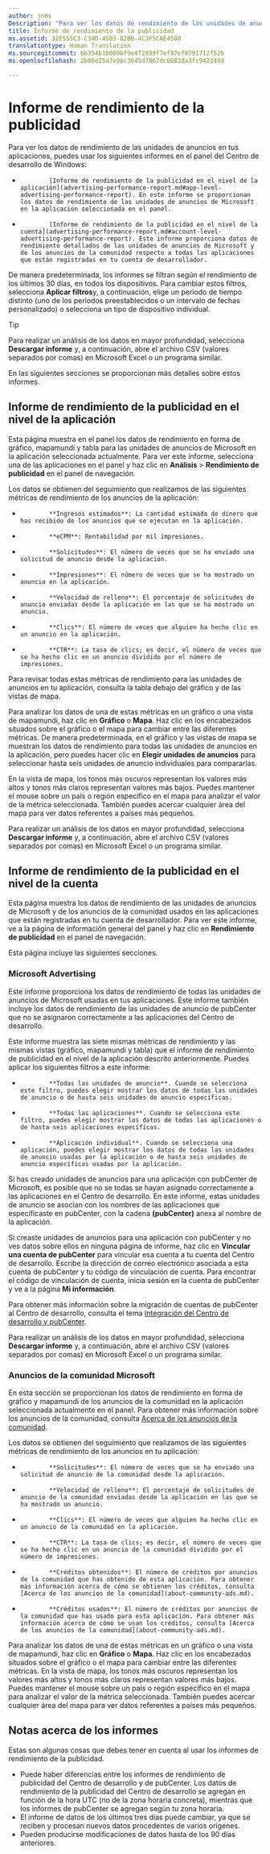 ```yaml
---
author: jnHs
Description: "Para ver los datos de rendimiento de las unidades de anuncio en tus aplicaciones, usa los informes de rendimiento de la publicidad de nivel de aplicación y de nivel de cuenta en el panel del Centro de desarrollo de Windows."
title: Informe de rendimiento de la publicidad
ms.assetid: 32E555C3-C34D-4503-82BB-4C3F5CAE4500
translationtype: Human Translation
ms.sourcegitcommit: 6b354b1b009bf9e4f2899f7ef97ef8791712f52b
ms.openlocfilehash: 2b06e25a7e96c3645d7067dc0082da3fc942249d

---
```


# Informe de rendimiento de la publicidad


Para ver los datos de rendimiento de las unidades de anuncios en tus aplicaciones, puedes usar los siguientes informes en el panel del Centro de desarrollo de Windows:

-   
              [Informe de rendimiento de la publicidad en el nivel de la aplicación](advertising-performance-report.md#app-level-advertising-performance-report). En este informe se proporcionan los datos de rendimiento de las unidades de anuncios de Microsoft en la aplicación seleccionada en el panel.
-   
              [Informe de rendimiento de la publicidad en el nivel de la cuenta](advertising-performance-report.md#account-level-advertising-performance-report). Este informe proporciona datos de rendimiento detallados de las unidades de anuncios de Microsoft y de los anuncios de la comunidad respecto a todas las aplicaciones que están registradas en tu cuenta de desarrollador.

De manera predeterminada, los informes se filtran según el rendimiento de los últimos 30 días, en todos los dispositivos. Para cambiar estos filtros, selecciona **Aplicar filtros**y, a continuación, elige un periodo de tiempo distinto (uno de los periodos preestablecidos o un intervalo de fechas personalizado) o selecciona un tipo de dispositivo individual. 

> [!TIP]
> Para realizar un análisis de los datos en mayor profundidad, selecciona **Descargar informe** y, a continuación, abre el archivo CSV (valores separados por comas) en Microsoft Excel o un programa similar.

En las siguientes secciones se proporcionan más detalles sobre estos informes.

## Informe de rendimiento de la publicidad en el nivel de la aplicación

Esta página muestra en el panel los datos de rendimiento en forma de gráfico, mapamundi y tabla para las unidades de anuncios de Microsoft en la aplicación seleccionada actualmente. Para ver este informe, selecciona una de las aplicaciones en el panel y haz clic en **Análisis** &gt; **Rendimiento de publicidad** en el panel de navegación.

Los datos se obtienen del seguimiento que realizamos de las siguientes métricas de rendimiento de los anuncios de la aplicación:

-   
              **Ingresos estimados**: La cantidad estimada de dinero que has recibido de los anuncios que se ejecutan en la aplicación.
-   
              **eCPM**: Rentabilidad por mil impresiones.
-   
              **Solicitudes**: El número de veces que se ha enviado una solicitud de anuncio desde la aplicación.
-   
              **Impresiones**: El número de veces que se ha mostrado un anuncio en la aplicación.
-   
              **Velocidad de relleno**: El porcentaje de solicitudes de anuncio enviadas desde la aplicación en las que se ha mostrado un anuncio.
-   
              **Clics**: El número de veces que alguien ha hecho clic en un anuncio en la aplicación.
-   
              **CTR**: La tasa de clics; es decir, el número de veces que se ha hecho clic en un anuncio dividido por el número de impresiones.

Para revisar todas estas métricas de rendimiento para las unidades de anuncios en tu aplicación, consulta la tabla debajo del gráfico y de las vistas de mapa.

Para analizar los datos de una de estas métricas en un gráfico o una vista de mapamundi, haz clic en **Gráfico** o **Mapa**. Haz clic en los encabezados situados sobre el gráfico o el mapa para cambiar entre las diferentes métricas. De manera predeterminada, en el gráfico y las vistas de mapa se muestran los datos de rendimiento para todas las unidades de anuncios en la aplicación, pero puedes hacer clic en **Elegir unidades de anuncios** para seleccionar hasta seis unidades de anuncio individuales para compararlas.

En la vista de mapa, los tonos más oscuros representan los valores más altos y tonos más claros representan valores más bajos. Puedes mantener el mouse sobre un país o región específico en el mapa para analizar el valor de la métrica seleccionada. También puedes acercar cualquier área del mapa para ver datos referentes a países más pequeños.

Para realizar un análisis de los datos en mayor profundidad, selecciona **Descargar informe** y, a continuación, abre el archivo CSV (valores separados por comas) en Microsoft Excel o un programa similar.

## Informe de rendimiento de la publicidad en el nivel de la cuenta

Esta página muestra los datos de rendimiento de las unidades de anuncios de Microsoft y de los anuncios de la comunidad usados en las aplicaciones que están registradas en tu cuenta de desarrollador. Para ver este informe, ve a la página de información general del panel y haz clic en **Rendimiento de publicidad** en el panel de navegación.

Esta página incluye las siguientes secciones.

### Microsoft Advertising

Este informe proporciona los datos de rendimiento de todas las unidades de anuncios de Microsoft usadas en tus aplicaciones. Este informe también incluye los datos de rendimiento de las unidades de anuncio de pubCenter que no se asignaron correctamente a las aplicaciones del Centro de desarrollo.

Este informe muestra las siete mismas métricas de rendimiento y las mismas vistas (gráfico, mapamundi y tabla) que el informe de rendimiento de publicidad en el nivel de la aplicación descrito anteriormente. Puedes aplicar los siguientes filtros a este informe:

-   
              **Todas las unidades de anuncio**. Cuando se selecciona este filtro, puedes elegir mostrar los datos de todas las unidades de anuncio o de hasta seis unidades de anuncio específicas.
-   
              **Todas las aplicaciones**. Cuando se selecciona este filtro, puedes elegir mostrar los datos de todas las aplicaciones o de hasta seis aplicaciones específicas.
-   
              **Aplicación individual**. Cuando se selecciona una aplicación, puedes elegir mostrar los datos de todas las unidades de anuncio usadas por la aplicación o de hasta seis unidades de anuncio específicas usadas por la aplicación.

Si has creado unidades de anuncios para una aplicación con pubCenter de Microsoft, es posible que no se todas se hayan asignado correctamente a las aplicaciones en el Centro de desarrollo. En este informe, estas unidades de anuncio se asocian con los nombres de las aplicaciones que especificaste en pubCenter, con la cadena **(pubCenter)** anexa al nombre de la aplicación.

Si creaste unidades de anuncios para una aplicación con pubCenter y no ves datos sobre ellos en ninguna página de informe, haz clic en **Vincular una cuenta de pubCenter** para vincular esa cuenta a tu cuenta del Centro de desarrollo. Escribe la dirección de correo electrónico asociada a esta cuenta de pubCenter y tu código de vinculación de cuenta. Para encontrar el código de vinculación de cuenta, inicia sesión en la cuenta de pubCenter y ve a la página **Mi información**.

Para obtener más información sobre la migración de cuentas de pubCenter al Centro de desarrollo, consulta el tema [Integración del Centro de desarrollo y pubCenter](pubcenter-dev-center-integration.md).

Para realizar un análisis de los datos en mayor profundidad, selecciona **Descargar informe** y, a continuación, abre el archivo CSV (valores separados por comas) en Microsoft Excel o un programa similar.

### Anuncios de la comunidad Microsoft

En esta sección se proporcionan los datos de rendimiento en forma de gráfico y mapamundi de los anuncios de la comunidad en la aplicación seleccionada actualmente en el panel. Para obtener más información sobre los anuncios de la comunidad, consulta [Acerca de los anuncios de la comunidad](about-community-ads.md).

Los datos se obtienen del seguimiento que realizamos de las siguientes métricas de rendimiento de los anuncios en tu aplicación:

-   
              **Solicitudes**: El número de veces que se ha enviado una solicitud de anuncio de la comunidad desde la aplicación.
-   
              **Velocidad de relleno**: El porcentaje de solicitudes de anuncio de la comunidad enviadas desde la aplicación en las que se ha mostrado un anuncio.
-   
              **Clics**: El número de veces que alguien ha hecho clic en un anuncio de la comunidad en la aplicación.
-   
              **CTR**: La tasa de clics; es decir, el número de veces que se ha hecho clic en un anuncio de la comunidad dividido por el número de impresiones.
-   
              **Créditos obtenidos**: El número de créditos por anuncios de la comunidad que has obtenido de esta aplicación. Para obtener más información acerca de cómo se obtienen los créditos, consulta [Acerca de los anuncios de la comunidad](about-community-ads.md).
-   
              **Créditos usados**: El número de créditos por anuncios de la comunidad que has usado para esta aplicación. Para obtener más información acerca de cómo se usan los créditos, consulta [Acerca de los anuncios de la comunidad](about-community-ads.md).

Para analizar los datos de una de estas métricas en un gráfico o una vista de mapamundi, haz clic en **Gráfico** o **Mapa**. Haz clic en los encabezados situados sobre el gráfico o el mapa para cambiar entre las diferentes métricas. En la vista de mapa, los tonos más oscuros representan los valores más altos y tonos más claros representan valores más bajos. Puedes mantener el mouse sobre un país o región específico en el mapa para analizar el valor de la métrica seleccionada. También puedes acercar cualquier área del mapa para ver datos referentes a países más pequeños.

## Notas acerca de los informes

Estas son algunas cosas que debes tener en cuenta al usar los informes de rendimiento de la publicidad.

- Puede haber diferencias entre los informes de rendimiento de publicidad del Centro de desarrollo y de pubCenter. Los datos de rendimiento de la publicidad del Centro de desarrollo se agregan en función de la hora UTC (no de la zona horaria concreta), mientras que los informes de pubCenter se agregan según tu zona horaria.
- El informe de datos de los últimos tres días puede cambiar, ya que se reciben y procesan nuevos datos procedentes de varios orígenes.
- Pueden producirse modificaciones de datos hasta de los 90 días anteriores.

 

 



<!--HONumber=Jul16_HO2-->


